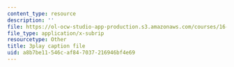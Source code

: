 ```yaml
---
content_type: resource
description: ''
file: https://ol-ocw-studio-app-production.s3.amazonaws.com/courses/16-842-fundamentals-of-systems-engineering-fall-2015/a8b7be11546caf847037216946bf4e69_d44SDevJYR0.srt
file_type: application/x-subrip
resourcetype: Other
title: 3play caption file
uid: a8b7be11-546c-af84-7037-216946bf4e69
---
```

